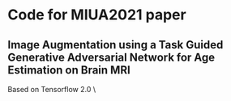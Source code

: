 # **Code for MIUA2021 paper** #
## **Image Augmentation using a Task Guided Generative Adversarial Network for Age Estimation on Brain MRI** ##

Based on Tensorflow 2.0 \


